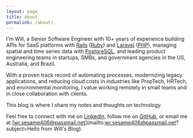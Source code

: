 ```yaml
---
layout: page
title: About
permalink: /about/
---
```


I'm Will,
a Senior Software Engineer with 10+ years of experience building APIs for SaaS platforms with [Rails](https://rubyonrails.org/) ([Ruby](https://www.ruby-lang.org/en/)) and [Laravel](https://laravel.com/) ([PHP](https://www.php.net/)),
managing spatial and time series data with [PostgreSQL](https://www.postgresql.org/),
and leading product engineering teams in startups, SMBs, and government agencies in the US, Australia, and Brazil.

With a proven track record of automating processes,
modernizing legacy applications,
and reducing cloud costs in industries like PropTech, HRTech, and environmental monitoring,
I value working remotely in small teams and in close collaboration with clients.

This blog is where I share my notes and thoughts on technology.

Feel free to connect with me on [LinkedIn](https://www.linkedin.com/in/wrwillrosa/),
follow me on [GitHub](https://github.com/wrwillrosa),
or email me at [wr.sesame406@passmail.net](mailto:wr.sesame406@passmail.net?subject=Hello from Will's Blog).
